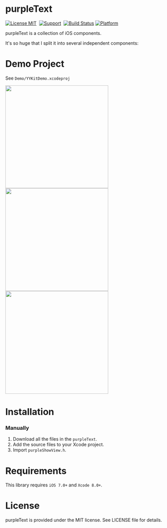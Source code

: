 purpleText
==============

[![License MIT](https://img.shields.io/badge/license-MIT-green.svg?style=flat)](https://raw.githubusercontent.com/ibireme/YYKit/master/LICENSE)&nbsp;
[![Support](https://img.shields.io/badge/support-iOS%206%2B%20-blue.svg?style=flat)](https://www.apple.com/nl/ios/)&nbsp;
[![Build Status](https://travis-ci.org/ibireme/YYKit.svg?branch=master)](https://travis-ci.org/ibireme/YYKit)
[![Platform](https://img.shields.io/badge/support-iOS%206%2B%20-blue.svg?style=flat)](https://www.apple.com/nl/ios/)

purpleText is a collection of iOS components.

It's so huge that I split it into several independent components:



Demo Project
==============
See `Demo/YYKitDemo.xcodeproj`

<img src="https://raw.github.com/ibireme/YYKit/master/Demo/Snapshots/twitter.png" width="320"><br/>
<img src="https://raw.github.com/ibireme/YYKit/master/Demo/Snapshots/weibo.png" width="320"> <img src="https://raw.github.com/ibireme/YYKit/master/Demo/Snapshots/weibo_compose.png" width="320">


Installation
==============

### Manually

1. Download all the files in the `purpleText`.
2. Add the source files to your Xcode project.
3. Import `purpleShowView.h`.


Requirements
==============
This library requires `iOS 7.0+` and `Xcode 8.0+`.

License
==============
purpleText is provided under the MIT license. See LICENSE file for details.


